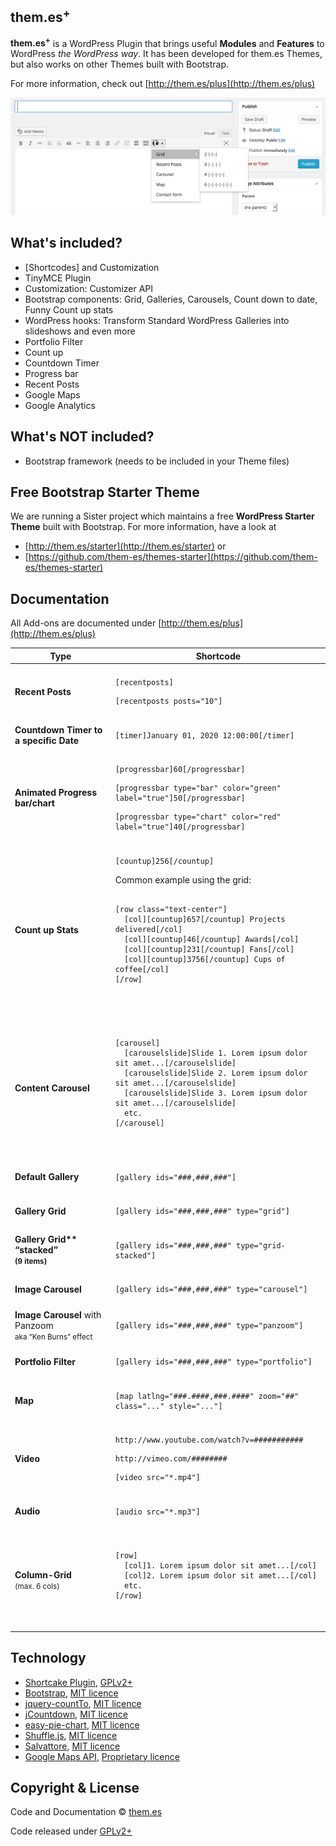 ## them.es<sup>+</sup>

**them.es<sup>+</sup>** is a WordPress Plugin that brings useful **Modules** and **Features** to WordPress *the WordPress way*. It has been developed for them.es Themes, but also works on other Themes built with Bootstrap.

For more information, check out [http://them.es/plus](http://them.es/plus)

![Alt text](/screenshot.png?raw=true)


## What's included?
* [Shortcodes] and Customization
* TinyMCE Plugin
* Customization: Customizer API
* Bootstrap components: Grid, Galleries, Carousels, Count down to date, Funny Count up stats
* WordPress hooks: Transform Standard WordPress Galleries into slideshows and even more
* Portfolio Filter
* Count up
* Countdown Timer
* Progress bar
* Recent Posts
* Google Maps
* Google Analytics


## What's NOT included?
* Bootstrap framework (needs to be included in your Theme files)


## Free Bootstrap Starter Theme
We are running a Sister project which maintains a free **WordPress Starter Theme** built with Bootstrap. For more information, have a look at
* [http://them.es/starter](http://them.es/starter) or
* [https://github.com/them-es/themes-starter](https://github.com/them-es/themes-starter)


## Documentation
All Add-ons are documented under [http://them.es/plus](http://them.es/plus)

<table>
<thead>
<tr>
    <th>Type</th>
    <th>Shortcode</th>
</tr>
</thead>
<tbody>
<tr>
    <td></td>
    <td></td>
</tr>
<tr>
    <td><strong>Recent Posts</strong></td>
    <td>
        <pre><code>[recentposts]</code></pre>
        <pre><code>[recentposts posts="10"]</code></pre>
    </td>
</tr>
<tr>
    <td></td>
    <td></td>
</tr>
<tr>
    <td><strong>Countdown Timer to a specific Date</strong></td>
    <td>
        <pre><code>[timer]January 01, 2020 12:00:00[/timer]</code></pre>
    </td>
</tr>
<tr>
    <td></td>
    <td></td>
</tr>
<tr>
    <td><strong>Animated Progress bar/chart</strong></td>
    <td>
        <pre><code>[progressbar]60[/progressbar]</code></pre>
		<pre><code>[progressbar type="bar" color="green" label="true"]50[/progressbar]</code></pre>
		<pre><code>[progressbar type="chart" color="red" label="true"]40[/progressbar]</code></pre>
    </td>
</tr>
<tr>
    <td></td>
    <td></td>
</tr>
<tr>
    <td><strong>Count up Stats</strong></td>
    <td>
        <pre><code>[countup]256[/countup]</code></pre>
Common example using the grid:
        <pre>
        <code>
[row class="text-center"]
  [col][countup]657[/countup] Projects delivered[/col]
  [col][countup]46[/countup] Awards[/col]
  [col][countup]231[/countup] Fans[/col]
  [col][countup]3756[/countup] Cups of coffee[/col]
[/row]
        </code>
        </pre>
    </td>
</tr>
<tr>
    <td></td>
    <td></td>
</tr>
<tr>
    <td><strong>Content Carousel</strong></td>
    <td>
        <pre>
        <code>
[carousel]
  [carouselslide]Slide 1. Lorem ipsum dolor sit amet...[/carouselslide]
  [carouselslide]Slide 2. Lorem ipsum dolor sit amet...[/carouselslide]
  [carouselslide]Slide 3. Lorem ipsum dolor sit amet...[/carouselslide]
  etc.
[/carousel]
        </code>
        </pre>
    </td>
</tr>
<tr>
    <td></td>
    <td></td>
</tr>
<tr>
    <td><strong>Default Gallery</strong></td>
    <td><pre><code>[gallery ids="###,###,###"]</code></pre></td>
</tr>
<tr>
    <td></td>
    <td></td>
</tr>
<tr>
    <td><strong>Gallery Grid</strong></td>
    <td><pre><code>[gallery ids="###,###,###" type="grid"]</code></pre></td>
</tr>
<tr>
    <td></td>
    <td></td>
</tr>
<tr>
    <td><strong>Gallery Grid** “stacked”<br><small>(9 items)</small></td>
    <td><pre><code>[gallery ids="###,###,###" type="grid-stacked"]</code></pre></td>
</tr>
<tr>
    <td></td>
    <td></td>
</tr>
<tr>
    <td><strong>Image Carousel</strong></td>
    <td><pre><code>[gallery ids="###,###,###" type="carousel"]</code></pre></td>
</tr>
<tr>
    <td></td>
    <td></td>
</tr>
<tr>
    <td><strong>Image Carousel</strong> with Panzoom<br><small>aka “Ken Burns” effect</small></td>
    <td><pre><code>[gallery ids="###,###,###" type="panzoom"]</code></pre></td>
</tr>
<tr>
    <td></td>
    <td></td>
</tr>
<tr>
    <td><strong>Portfolio Filter</strong></td>
    <td><pre><code>[gallery ids="###,###,###" type="portfolio"]</code></pre></td>
</tr>
<tr>
    <td></td>
    <td></td>
</tr>
<tr>
    <td><strong>Map</strong></td>
    <td><pre><code>[map latlng="###.####,###.####" zoom="##" class="..." style="..."]</code></pre></td>
</tr>
<tr>
    <td></td>
    <td></td>
</tr>
<tr>
    <td><strong>Video</strong></td>
    <td>
        <pre><code>http://www.youtube.com/watch?v=###########</code></pre>
        <pre><code>http://vimeo.com/########</code></pre>
        <pre><code>[video src="*.mp4"]</code></pre>
    </td>
</tr>
<tr>
    <td></td>
    <td></td>
</tr>
<tr>
    <td><strong>Audio</strong></td>
    <td><pre><code>[audio src="*.mp3"]</code></pre></td>
</tr>
<tr>
    <td></td>
    <td></td>
</tr>
<tr>
    <td><strong>Column-Grid</strong><br><small>(max. 6 cols)</small></td>
    <td>
        <pre>
        <code>
[row]
  [col]1. Lorem ipsum dolor sit amet...[/col]
  [col]2. Lorem ipsum dolor sit amet...[/col]
  etc.
[/row]
        </code>
        </pre>
    </td>
</tr>
</tbody>
</table>


## Technology

* [Shortcake Plugin](https://github.com/fusioneng/Shortcake), [GPLv2+](https://github.com/fusioneng/Shortcake/blob/master/LICENSE)
* [Bootstrap](https://github.com/twbs/bootstrap), [MIT licence](https://github.com/twbs/bootstrap/blob/master/LICENSE)
* [jquery-countTo](https://github.com/mhuggins/jquery-countTo), [MIT licence](https://github.com/mhuggins/jquery-countTo/blob/master/LICENSE.txt)
* [jCountdown](https://github.com/tomgrohl/jCountdown), [MIT licence](https://github.com/tomgrohl/jCountdown/blob/master/license.txt)
* [easy-pie-chart](https://github.com/rendro/easy-pie-chart), [MIT licence](https://github.com/rendro/easy-pie-chart/blob/master/LICENSE)
* [Shuffle.js](https://github.com/Vestride/Shuffle), [MIT licence](https://github.com/Vestride/Shuffle/blob/master/LICENSE)
* [Salvattore](https://github.com/rnmp/salvattore), [MIT licence](https://github.com/rnmp/salvattore/blob/master/LICENSE)
* [Google Maps API](https://developers.google.com/maps), [Proprietary licence](https://developers.google.com/maps/licensing)


## Copyright & License

Code and Documentation &copy; [them.es](http://them.es)

Code released under [GPLv2+](http://www.gnu.org/licenses/gpl-2.0.html)